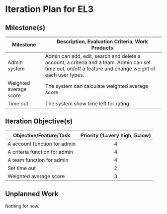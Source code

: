 # Iteration Plan for EL3

## Milestone(s)
| Milestone | Description, Evaluation Criteria, Work Products |
|-----------|-----------------------------------------|
| Admin system | Admin can add, edit, search and delete a account, a criteria and a team. Admin can set time out, on/off a feature and change weight of each user types. |
| Weighted average score | The system can calculate weighted average score. |
| Time out | The system show time left for rating. |

## Iteration Objective(s)
| Objective/Feature/Task | Priority (1=very high, 5=low) |
|------------------------|:-----------------------------:|
| A account function for admin | 4 |
| A criteria function for admin | 4 |
| A team function for admin | 4 |
| Set time out | 2 |
| Weighted average score | 3 |


## Unplanned Work
Nothing for now.

